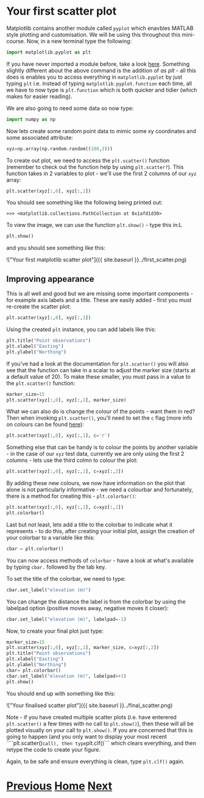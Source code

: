 ---
---

# Your first scatter plot

Matplotlib contains another module called ```pyplot``` which enavbles MATLAB style plotting and customisation. We will be using this throughout this mini-course. Now, in a new terminal type the following:

```python
import matplotlib.pyplot as plt
```

If you have never imported a module before, take a look [here](../matplotlib_install). Something slightly different about the above command is the addition of *as plt* - all this does is enables you to access everything in ```matplotlib.pyplot``` by just typing ```plt``` i.e. instead of typing ```matplotlib.pyplot.function``` each time, all we have to now type is ```plt.function``` which is both quicker and tidier (which makes for easier reading).

We are also going to need some data so now type:

```python
import numpy as np
```

Now lets create some random point data to mimic some xy coordinates and some associated attribute:

```python
xyz=np.array(np.random.random((100,3)))
```

To create out plot, we need to access the ```plt.scatter()``` function (remember to check out the function help by using ```plt.scatter?```). This function takes in 2 variables to plot - we'll use the first 2 columns of our ```xyz``` array:

```python
plt.scatter(xyz[:,0], xyz[:,1])
```

You should see something like the following being printed out:

	>>> <matplotlib.collections.PathCollection at 0x1afd1d30>

To view the image, we can use the function ```plt.show()``` - type this in:L

```python
plt.show()
```

and you should see something like this:

!["Your first matplotlib scatter plot"]({{ site.baseurl }}../first_scatter.png)

## Improving appearance

This is all well and good but we are missing some important components - for example axis labels and a title. These are easily added - first you must re-create the scatter plot:

```python
plt.scatter(xyz[:,0], xyz[:,1])
```

Using the created ```plt``` instance, you can add labels like this:

```python
plt.title("Point observations")
plt.xlabel("Easting")
plt.ylabel("Northing")
```

If you've had a look at the documentation for ```plt.scatter()``` you will also see that the function can take in a scalar to adjust the marker size (starts at a default value of 20). To make these smaller, you must pass in a value to the ```plt.scatter()``` function:

```python
marker_size=15
plt.scatter(xyz[:,0], xyz[:,1], marker_size)
```

What we can also do is change the colour of the points - want them in red? Then when invoking ```plt.scatter()```, you'll need to set the ```c``` flag (more info on colours can be found [here](http://matplotlib.org/api/colors_api.html)):

```python
plt.scatter(xyz[:,0], xyz[:,1], c='r')
```

Something else that can be handy is to colour the points by another variable - in the case of our ```xyz``` test data, currently we are only using the first 2 columns - lets use the third colmn to colour the plot:

```python
plt.scatter(xyz[:,0], xyz[:,1], c=xyz[:,2])
```

By adding these new colours, we now have information on the plot that alone is not particularly informative - we need a colourbar and fortunately, there is a method for creating this - ```plt.colorbar()```:

```python
plt.scatter(xyz[:,0], xyz[:,1], c=xyz[:,2])
plt.colorbar()

```

Last but not least, lets add a title to the colorbar to indicate what it represents - to do this, after creating your initial plot, assign the creation of your colorbar to a variable like this:

```python
cbar = plt.colorbar()
```

You can now access methods of ```colorbar``` - have a look at what's available by typing ```cbar.``` followed by the tab key.

To set the title of the colorbar, we need to type:

```python
cbar.set_label("elevation (m)")
```

You can change the distance the label is from the colorbar by using the labelpad option (positive moves away, negative moves it closer):

```python
cbar.set_label("elevation (m)", labelpad=-1)
```

Now, to create your final plot just type:

```python
marker_size=15
plt.scatter(xyz[:,0], xyz[:,1], marker_size, c=xyz[:,2])
plt.title("Point observations")
plt.xlabel("Easting")
plt.ylabel("Northing")
cbar= plt.colorbar()
cbar.set_label("elevation (m)", labelpad=+1)
plt.show()
```

You should end up with something like this:

!["Your finalised scatter plot"]({{ site.baseurl }}../final_scatter.png)

Note - if you have created multiple scatter plots (i.e. have enterered ```plt.scatter()``` a few times with no call to ```plt.show()```), then these will all be plotted visually on your call to ```plt.show()```. If you are concerned that this is going to happen (and you only want to display your most recent ````plt.scatter()``` call), then type ```plt.clf()``` which clears everything, and then retype the code to create your figure.

Again, to be safe and ensure everything is clean, type ```plt.clf()``` again.

# [Previous](../matplotlib_install) [Home](../README_matplotlib) [Next](../matplotlib_line)

